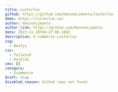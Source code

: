 ```yaml
---
title: Lusterlux
github: https://github.com/HansenLimanta/lusterlux
demo: https://lusterlux.co/
author: HansenLimanta
author_link: https://github.com/HansenLimanta
date: 2023-11-28T04:27:08.180Z
description: E-commerce Lusterlux
ssg:
  - Nextjs
css:
  - Tailwind
  - PostCSS
cms: []
category:
  - Ecommerce
draft: true
disabled_reason: Github repo not found
---
```

